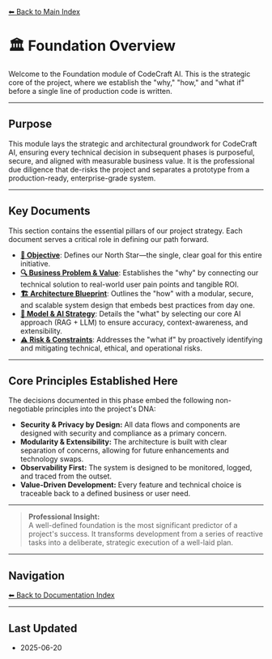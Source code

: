 [⬅ Back to Main Index](../../INDEX.md)

# 🏛️ Foundation Overview

Welcome to the Foundation module of CodeCraft AI. This is the strategic core of the project, where we establish the "why," "how," and "what if" before a single line of production code is written.

---

## Purpose

This module lays the strategic and architectural groundwork for CodeCraft AI, ensuring every technical decision in subsequent phases is purposeful, secure, and aligned with measurable business value. It is the professional due diligence that de-risks the project and separates a prototype from a production-ready, enterprise-grade system.

---

## Key Documents

This section contains the essential pillars of our project strategy. Each document serves a critical role in defining our path forward.

-   [**🎯 Objective**](Objective.md): Defines our North Star—the single, clear goal for this entire initiative.
-   [**🔍 Business Problem & Value**](Business_Problem_Value.md): Establishes the "why" by connecting our technical solution to real-world user pain points and tangible ROI.
-   [**🏗️ Architecture Blueprint**](Architecture_Blueprint.md): Outlines the "how" with a modular, secure, and scalable system design that embeds best practices from day one.
-   [**🤖 Model & AI Strategy**](Model_Strategy.md): Details the "what" by selecting our core AI approach (RAG + LLM) to ensure accuracy, context-awareness, and extensibility.
-   [**⚠️ Risk & Constraints**](Risk_Constraints.md): Addresses the "what if" by proactively identifying and mitigating technical, ethical, and operational risks.

---

## Core Principles Established Here

The decisions documented in this phase embed the following non-negotiable principles into the project's DNA:

-   **Security & Privacy by Design:** All data flows and components are designed with security and compliance as a primary concern.
-   **Modularity & Extensibility:** The architecture is built with clear separation of concerns, allowing for future enhancements and technology swaps.
-   **Observability First:** The system is designed to be monitored, logged, and traced from the outset.
-   **Value-Driven Development:** Every feature and technical choice is traceable back to a defined business or user need.

---

> **Professional Insight:**  
> A well-defined foundation is the most significant predictor of a project's success. It transforms development from a series of reactive tasks into a deliberate, strategic execution of a well-laid plan.

---

## Navigation

[⬅ Back to Documentation Index](../../../INDEX.md)

---

## Last Updated

-   2025-06-20